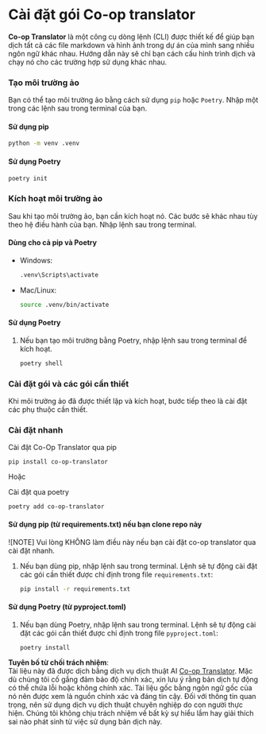 <!--
CO_OP_TRANSLATOR_METADATA:
{
  "original_hash": "b6d85d887d2664539a438dae5d0dfa50",
  "translation_date": "2025-06-12T18:36:05+00:00",
  "source_file": "getting_started/command-line-guide/install-package.md",
  "language_code": "vi"
}
-->
# Cài đặt gói Co-op translator

**Co-op Translator** là một công cụ dòng lệnh (CLI) được thiết kế để giúp bạn dịch tất cả các file markdown và hình ảnh trong dự án của mình sang nhiều ngôn ngữ khác nhau. Hướng dẫn này sẽ chỉ bạn cách cấu hình trình dịch và chạy nó cho các trường hợp sử dụng khác nhau.

### Tạo môi trường ảo

Bạn có thể tạo môi trường ảo bằng cách sử dụng `pip` hoặc `Poetry`. Nhập một trong các lệnh sau trong terminal của bạn.

#### Sử dụng pip

```bash
python -m venv .venv
```

#### Sử dụng Poetry

```bash
poetry init
```

### Kích hoạt môi trường ảo

Sau khi tạo môi trường ảo, bạn cần kích hoạt nó. Các bước sẽ khác nhau tùy theo hệ điều hành của bạn. Nhập lệnh sau trong terminal.

#### Dùng cho cả pip và Poetry

- Windows:

    ```bash
    .venv\Scripts\activate
    ```

- Mac/Linux:

    ```bash
    source .venv/bin/activate
    ```

#### Sử dụng Poetry

1. Nếu bạn tạo môi trường bằng Poetry, nhập lệnh sau trong terminal để kích hoạt.

    ```bash
    poetry shell
    ```

### Cài đặt gói và các gói cần thiết

Khi môi trường ảo đã được thiết lập và kích hoạt, bước tiếp theo là cài đặt các phụ thuộc cần thiết.

### Cài đặt nhanh

Cài đặt Co-Op Translator qua pip

```
pip install co-op-translator
```  
Hoặc  

Cài đặt qua poetry  
```
poetry add co-op-translator
```

#### Sử dụng pip (từ requirements.txt) nếu bạn clone repo này

![NOTE] Vui lòng KHÔNG làm điều này nếu bạn cài đặt co-op translator qua cài đặt nhanh.

1. Nếu bạn dùng pip, nhập lệnh sau trong terminal. Lệnh sẽ tự động cài đặt các gói cần thiết được chỉ định trong file `requirements.txt`:

    ```bash
    pip install -r requirements.txt
    ```

#### Sử dụng Poetry (từ pyproject.toml)

1. Nếu bạn dùng Poetry, nhập lệnh sau trong terminal. Lệnh sẽ tự động cài đặt các gói cần thiết được chỉ định trong file `pyproject.toml`:

    ```bash
    poetry install
    ```

**Tuyên bố từ chối trách nhiệm**:  
Tài liệu này đã được dịch bằng dịch vụ dịch thuật AI [Co-op Translator](https://github.com/Azure/co-op-translator). Mặc dù chúng tôi cố gắng đảm bảo độ chính xác, xin lưu ý rằng bản dịch tự động có thể chứa lỗi hoặc không chính xác. Tài liệu gốc bằng ngôn ngữ gốc của nó nên được xem là nguồn chính xác và đáng tin cậy. Đối với thông tin quan trọng, nên sử dụng dịch vụ dịch thuật chuyên nghiệp do con người thực hiện. Chúng tôi không chịu trách nhiệm về bất kỳ sự hiểu lầm hay giải thích sai nào phát sinh từ việc sử dụng bản dịch này.
